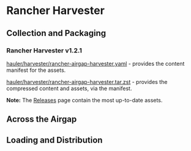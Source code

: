 # Rancher Harvester

## Collection and Packaging

### Rancher Harvester v1.2.1

[hauler/harvester/rancher-airgap-harvester.yaml](https://rancher-airgap.s3.amazonaws.com/v1.4.3/hauler/harvester/rancher-airgap-harvester.yaml) - provides the content manifest for the assets.

[hauler/harvester/rancher-airgap-harvester.tar.zst](https://rancher-airgap.s3.amazonaws.com/v1.4.3/hauler/harvester/rancher-airgap-harvester.tar.zst) - provides the compressed content and assets, via the manifest.

**Note:** The [Releases](https://github.com/zackbradys/rancher-airgap/releases) page contain the most up-to-date assets.

## Across the Airgap

## Loading and Distribution